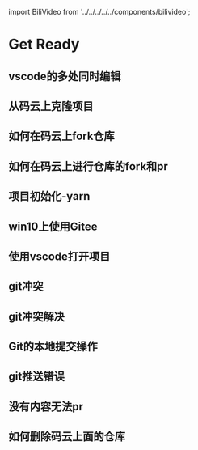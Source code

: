 import BiliVideo from '../../../../../components/bilivideo';

# Get Ready

## vscode的多处同时编辑

<BiliVideo id='BV1vA41157GA' />

## 从码云上克隆项目

<BiliVideo id='BV1Uy4y1t74K' />

## 如何在码云上fork仓库

<BiliVideo id='BV12y4y1b7zh' />

## 如何在码云上进行仓库的fork和pr

<BiliVideo id='BV1GK4y1o72c' />

## 项目初始化-yarn

<BiliVideo id='BV1JA411K7J5' />

## win10上使用Gitee

<BiliVideo id='BV1S5411A7Fy' />

## 使用vscode打开项目

<BiliVideo id='BV1Hb4y1D7SV' />

## git冲突

<BiliVideo id='BV1AA411L7wg' />

## git冲突解决

<BiliVideo id='BV1eb4y1D7fX' />

## Git的本地提交操作

<BiliVideo id='BV1SK4y1N7bx' />

## git推送错误

<BiliVideo id='BV1S5411A7Kt' />

## 没有内容无法pr

<BiliVideo id='BV1Cf4y1W7kQ' />

## 如何删除码云上面的仓库

<BiliVideo id='BV1Ch411D7V2' />

